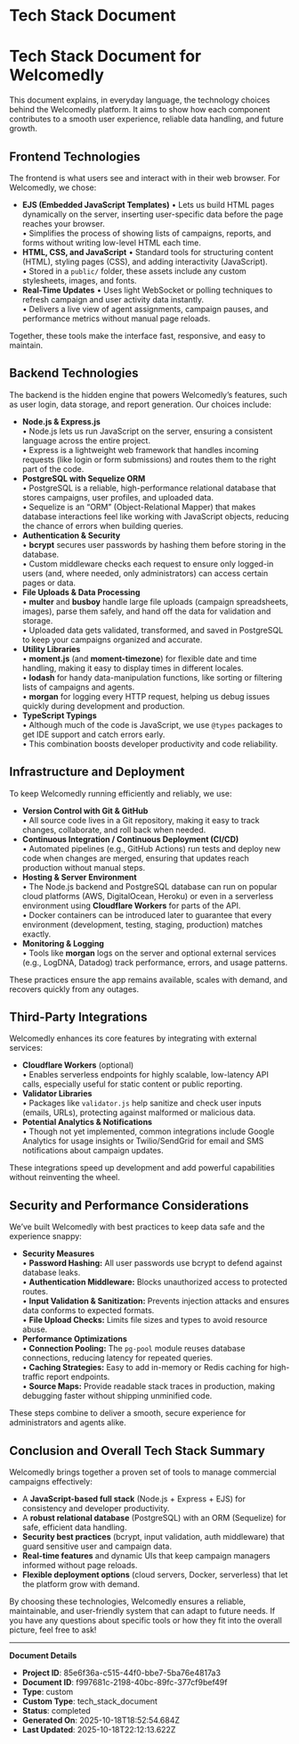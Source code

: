 # Tech Stack Document

# Tech Stack Document for Welcomedly

This document explains, in everyday language, the technology choices behind the Welcomedly platform. It aims to show how each component contributes to a smooth user experience, reliable data handling, and future growth.

## Frontend Technologies

The frontend is what users see and interact with in their web browser. For Welcomedly, we chose:

*   **EJS (Embedded JavaScript Templates)** • Lets us build HTML pages dynamically on the server, inserting user-specific data before the page reaches your browser.\
    • Simplifies the process of showing lists of campaigns, reports, and forms without writing low-level HTML each time.
*   **HTML, CSS, and JavaScript** • Standard tools for structuring content (HTML), styling pages (CSS), and adding interactivity (JavaScript).\
    • Stored in a `public/` folder, these assets include any custom stylesheets, images, and fonts.
*   **Real-Time Updates** • Uses light WebSocket or polling techniques to refresh campaign and user activity data instantly.\
    • Delivers a live view of agent assignments, campaign pauses, and performance metrics without manual page reloads.

Together, these tools make the interface fast, responsive, and easy to maintain.

## Backend Technologies

The backend is the hidden engine that powers Welcomedly’s features, such as user login, data storage, and report generation. Our choices include:

*   **Node.js & Express.js**\
    • Node.js lets us run JavaScript on the server, ensuring a consistent language across the entire project.\
    • Express is a lightweight web framework that handles incoming requests (like login or form submissions) and routes them to the right part of the code.
*   **PostgreSQL with Sequelize ORM**\
    • PostgreSQL is a reliable, high-performance relational database that stores campaigns, user profiles, and uploaded data.\
    • Sequelize is an “ORM” (Object-Relational Mapper) that makes database interactions feel like working with JavaScript objects, reducing the chance of errors when building queries.
*   **Authentication & Security**\
    • **bcrypt** secures user passwords by hashing them before storing in the database.\
    • Custom middleware checks each request to ensure only logged-in users (and, where needed, only administrators) can access certain pages or data.
*   **File Uploads & Data Processing**\
    • **multer** and **busboy** handle large file uploads (campaign spreadsheets, images), parse them safely, and hand off the data for validation and storage.\
    • Uploaded data gets validated, transformed, and saved in PostgreSQL to keep your campaigns organized and accurate.
*   **Utility Libraries**\
    • **moment.js** (and **moment-timezone**) for flexible date and time handling, making it easy to display times in different locales.\
    • **lodash** for handy data-manipulation functions, like sorting or filtering lists of campaigns and agents.\
    • **morgan** for logging every HTTP request, helping us debug issues quickly during development and production.
*   **TypeScript Typings**\
    • Although much of the code is JavaScript, we use `@types` packages to get IDE support and catch errors early.\
    • This combination boosts developer productivity and code reliability.

## Infrastructure and Deployment

To keep Welcomedly running efficiently and reliably, we use:

*   **Version Control with Git & GitHub**\
    • All source code lives in a Git repository, making it easy to track changes, collaborate, and roll back when needed.
*   **Continuous Integration / Continuous Deployment (CI/CD)**\
    • Automated pipelines (e.g., GitHub Actions) run tests and deploy new code when changes are merged, ensuring that updates reach production without manual steps.
*   **Hosting & Server Environment**\
    • The Node.js backend and PostgreSQL database can run on popular cloud platforms (AWS, DigitalOcean, Heroku) or even in a serverless environment using **Cloudflare Workers** for parts of the API.\
    • Docker containers can be introduced later to guarantee that every environment (development, testing, staging, production) matches exactly.
*   **Monitoring & Logging**\
    • Tools like **morgan** logs on the server and optional external services (e.g., LogDNA, Datadog) track performance, errors, and usage patterns.

These practices ensure the app remains available, scales with demand, and recovers quickly from any outages.

## Third-Party Integrations

Welcomedly enhances its core features by integrating with external services:

*   **Cloudflare Workers** (optional)\
    • Enables serverless endpoints for highly scalable, low-latency API calls, especially useful for static content or public reporting.
*   **Validator Libraries**\
    • Packages like `validator.js` help sanitize and check user inputs (emails, URLs), protecting against malformed or malicious data.
*   **Potential Analytics & Notifications**\
    • Though not yet implemented, common integrations include Google Analytics for usage insights or Twilio/SendGrid for email and SMS notifications about campaign updates.

These integrations speed up development and add powerful capabilities without reinventing the wheel.

## Security and Performance Considerations

We’ve built Welcomedly with best practices to keep data safe and the experience snappy:

*   **Security Measures**\
    • **Password Hashing:** All user passwords use bcrypt to defend against database leaks.\
    • **Authentication Middleware:** Blocks unauthorized access to protected routes.\
    • **Input Validation & Sanitization:** Prevents injection attacks and ensures data conforms to expected formats.\
    • **File Upload Checks:** Limits file sizes and types to avoid resource abuse.
*   **Performance Optimizations**\
    • **Connection Pooling:** The `pg-pool` module reuses database connections, reducing latency for repeated queries.\
    • **Caching Strategies:** Easy to add in-memory or Redis caching for high-traffic report endpoints.\
    • **Source Maps:** Provide readable stack traces in production, making debugging faster without shipping unminified code.

These steps combine to deliver a smooth, secure experience for administrators and agents alike.

## Conclusion and Overall Tech Stack Summary

Welcomedly brings together a proven set of tools to manage commercial campaigns effectively:

*   A **JavaScript-based full stack** (Node.js + Express + EJS) for consistency and developer productivity.
*   A **robust relational database** (PostgreSQL) with an ORM (Sequelize) for safe, efficient data handling.
*   **Security best practices** (bcrypt, input validation, auth middleware) that guard sensitive user and campaign data.
*   **Real-time features** and dynamic UIs that keep campaign managers informed without page reloads.
*   **Flexible deployment options** (cloud servers, Docker, serverless) that let the platform grow with demand.

By choosing these technologies, Welcomedly ensures a reliable, maintainable, and user-friendly system that can adapt to future needs. If you have any questions about specific tools or how they fit into the overall picture, feel free to ask!


---
**Document Details**
- **Project ID**: 85e6f36a-c515-44f0-bbe7-5ba76e4817a3
- **Document ID**: f997681c-2198-40bc-89fc-377cf9bef49f
- **Type**: custom
- **Custom Type**: tech_stack_document
- **Status**: completed
- **Generated On**: 2025-10-18T18:52:54.684Z
- **Last Updated**: 2025-10-18T22:12:13.622Z
